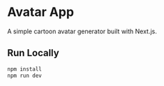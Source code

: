 # Avatar App

A simple cartoon avatar generator built with Next.js.

## Run Locally
```bash
npm install
npm run dev
